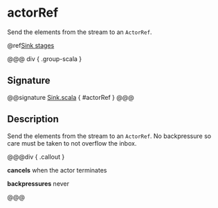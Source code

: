 # actorRef

Send the elements from the stream to an `ActorRef`.

@ref[Sink stages](../index.md#sink-stages)

@@@ div { .group-scala }
## Signature

@@signature [Sink.scala]($akka$/akka-stream/src/main/scala/akka/stream/scaladsl/Sink.scala) { #actorRef }
@@@

## Description

Send the elements from the stream to an `ActorRef`. No backpressure so care must be taken to not overflow the inbox.


@@@div { .callout }

**cancels** when the actor terminates

**backpressures** never

@@@


